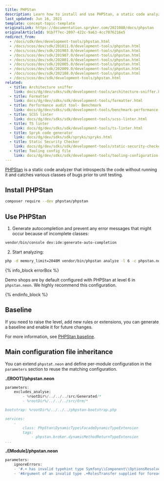 ```yaml
---
title: PHPStan
description: Learn how to install and use PHPStan, a static code analyzer within your Spryker SDK projects.
last_updated: Jun 16, 2021
template: concept-topic-template
originalLink: https://documentation.spryker.com/2021080/docs/phpstan
originalArticleId: 91b7f7ec-2097-422c-9a63-4cc7076216e5
redirect_from:
  - /docs/sdk/dev/development-tools/phpstan.html
  - /docs/scos/dev/sdk/201811.0/development-tools/phpstan.html
  - /docs/scos/dev/sdk/201903.0/development-tools/phpstan.html
  - /docs/scos/dev/sdk/201907.0/development-tools/phpstan.html
  - /docs/scos/dev/sdk/202001.0/development-tools/phpstan.html
  - /docs/scos/dev/sdk/202005.0/development-tools/phpstan.html
  - /docs/scos/dev/sdk/202009.0/development-tools/phpstan.html
  - /docs/scos/dev/sdk/202108.0/development-tools/phpstan.html
  - /docs/scos/dev/sdk/development-tools/phpstan.html
related:
  - title: Architecture sniffer
    link: docs/dg/dev/sdks/sdk/development-tools/architecture-sniffer.html
  - title: Formatter
    link: docs/dg/dev/sdks/sdk/development-tools/formatter.html
  - title: Performance audit tool- Benchmark
    link: docs/dg/dev/sdks/sdk/development-tools/benchmark-performance-audit-tool.html
  - title: SCSS linter
    link: docs/dg/dev/sdks/sdk/development-tools/scss-linter.html
  - title: TS linter
    link: docs/dg/dev/sdks/sdk/development-tools/ts-linter.html
  - title: Spryk code generator
    link: docs/dg/dev/sdks/sdk/spryks/spryks.html
  - title: Static Security Checker
    link: docs/dg/dev/sdks/sdk/development-tools/static-security-checker.html
  - title: Tooling config file
    link: docs/dg/dev/sdks/sdk/development-tools/tooling-configuration-file.html
---
```


[PHPStan](https://github.com/phpstan/phpstan) is a static code analyzer that introspects the code without running it and catches various classes of bugs prior to unit testing.

## Install PHPStan

```bash
composer require --dev phpstan/phpstan
```

## Use PHPStan

1. Generate autocompletion and prevent any error messages that might occur because of incomplete classes:

```bash
vendor/bin/console dev:ide:generate-auto-completion
```

2. Start analyzing:

```bash
php -d memory_limit=2048M vendor/bin/phpstan analyze -l 6 -c phpstan.neon src/`
```


{% info_block errorBox %}

Demo shops are by default configured with PHPStan at level 6 in `phpstan.neon`. We highly recommend this configuration.

{% endinfo_block %}

## Baseline

If you need to raise the level, add new rules or extensions, you can generate a baseline and enable it for future changes.


For more information, see [PHPStan baseline](https://phpstan.org/user-guide/baseline).


## Main configuration file inheritance

You can extend `phpstat.neon` and define per-module configuration in the `parameters` section to reuse the matching configuration.


**./[ROOT]/phpstan.neon**

```php
parameters:
    excludes_analyse:
        - %rootDir%/../../../src/Generated/*
        - %rootDir%/../../../src/Orm/*

bootstrap: %rootDir%/../../../phpstan-bootstrap.php

services:
    -
        class: PhpStan\DynamicType\FacadeDynamicTypeExtension
        tags:
            - phpstan.broker.dynamicMethodReturnTypeExtension
...
```

**./[Module]/phpstan.neon**

```php
parameters:
    ignoreErrors:
    - '#.+ has invalid typehint type Symfony\\Component\\OptionsResolver\\OptionsResolverInterface.#'
    - '#Argument of an invalid type .+RolesTransfer supplied for foreach, only iterables are supported.#'
```
